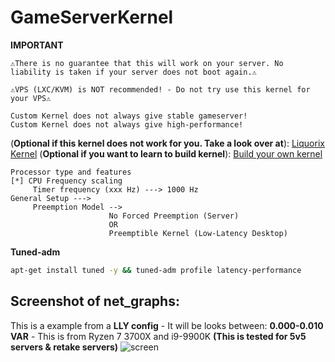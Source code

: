 # GameServerKernel

**IMPORTANT**

``
⚠️There is no guarantee that this will work on your server. No liability is taken if your server does not boot again.⚠️
``
```
⚠️VPS (LXC/KVM) is NOT recommended! - Do not try use this kernel for your VPS⚠️
```

```
Custom Kernel does not always give stable gameserver!
Custom Kernel does not always give high-performance!
```
(**Optional if this kernel does not work for you. Take a look over at**): [Liquorix Kernel](https://liquorix.net/)
(**Optional if you want to learn to build kernel**): [Build your own kernel](https://forums.alliedmods.net/showpost.php?p=2678711)

```
Processor type and features
[*] CPU Frequency scaling
     Timer frequency (xxx Hz) ---> 1000 Hz
General Setup --->
     Preemption Model -->
                      No Forced Preemption (Server)
                      OR
                      Preemptible Kernel (Low-Latency Desktop)
```

**Tuned-adm**
```sh
apt-get install tuned -y && tuned-adm profile latency-performance
```

## Screenshot of net_graphs:
This is a example from a **LLY config** - It will be looks between: **0.000-0.010 VAR** - This is from Ryzen 7 3700X and i9-9900K **(This is tested for 5v5 servers & retake servers)**
![screen](https://i.gyazo.com/c1d31dcfad0f616b7c66df09693a94c7.jpg)
